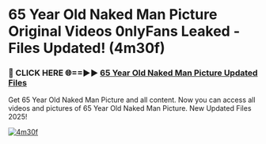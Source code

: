 # 65 Year Old Naked Man Picture Original Videos 0nlyFans Leaked - Files Updated! (4m30f)

<h3>🔴 CLICK HERE 🌐==►► <a href="https://tinyurl.com/yckcrads" rel="nofollow">65 Year Old Naked Man Picture Updated Files</a></h3>

Get 65 Year Old Naked Man Picture and all content. Now you can access all videos and pictures of 65 Year Old Naked Man Picture. New Updated Files 2025!

[![4m30f](https://i.imgur.com/hpKpOFt.gif)](https://tinyurl.com/yckcrads)

